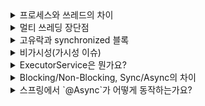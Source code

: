<details><summary>프로세스와 쓰레드의 차이</summary>

- 프로세스
    - 실행중인 프로그램을 지칭. 프로그램이 디스크부터 메모리에 적재되어 CPU의 지원을 사용하고 있는 작업.
    - 스택과 데이터, 힙 섹션으로 나뉘어져 있다.
    - PCB: 프로세스에 대한 정보를 담고 있는 자료구조.
        - CPU를 점유하고 있는 도중 컨텍스트 스위칭이 발생하면 해당 자료구조에 저장하게 된다.
        - 대표적으로 PID, 프로세스 상태, 프로그램 카운터 등을 저장.
- 쓰레드
    - 프로세스의 실행 흐름 단위
    - 프로세스내 자원 공유 가능.
    - 다른 스레드 코드 및 데이터 섹션 공유. 스택과 프로그램 카운터는 각 스레드 내에서만 구성
        - Why? 스택은 인자, 리턴주소 및 로컬변수를 저장하기 위한 독립적인 메모리 공간. 독립적인 메모리 공간이라는 것은 독립적인 실행 흐름을 가질 수 있음. 따라서 스레드의 정의에 따라 독립적인 스택을 갖게 되는 것.
        - PC Register는 명령어 수행 주소를 가리킴. 스레드 역시 스케쥴러에 의해 CPU을 선점당함. 따라서 연속적으로 수행되지 않음. 그래서 PC Register를 스레드마다 저장하여 어디까지 수행되는지 알 필요가 있음
</details>
<details><summary>멀티 쓰레딩 장단점</summary>

- 장점
    - 시스템 자원 소모가 줄어듦.
    - 스레드간 통신을 프로세스 내 힙 영역을 통해 통신.
    - 컨텍스트 스위칭 시 캐시 메모리를 비워줄 필요가 없음.
- 단점
    - 공유 자원에 대해 동시에 접근하는 문제가 생김.
    - 동기화 작업을 통해 작업 순서를 컨트롤하고 공유 자원에 대한 접근을 컨트롤 해야함.
    - 병목현상이 발생할 수 있음.
- 멀티스레드 vs 멀티프로세스
    - 멀티스레드 장단점
        - 장점: 멀티 스레드는 컨택스트 스위칭을 빠름
        - 단점: 오류로 인해 스레드가 종료되면 프로세스 내 전 스레드가 종료되는 동기화 문제가 있음.
    - 멀티프로세스 장단점
        - 장점: 임의의 프로세스가 죽는다해도 다른 프로세스에 영향을 끼치지 않음
        - 단점: 대신 많은 메모리와 CPU를 사용.
    - 따라서 대상 시스템의 특징에 따라 유동적으로 사용할 필요가 있음
</details>
<details><summary>고유락과 synchronized 블록</summary>

- 자바의 모든 객체는 락을 갖고 있는데 이걸 고유락(intrinsic lock)이라고 함
- synchronized 블록은 동시성 문제를 해결하는 가장 간편한 방법. 고유락을 이용해 여러 스레드의 접근을 제어

    ```java
    public class Counter {
    	private int count;
    	public int increase() {
    		return ++count;
    	}
    }
    ```

- ++count가 atomic하게 동작할 거 같지만 내부에선
    - 변수를 메모리에서 읽고(CPU의 캐시로 가져온다.)
    - 증가시키고 (CPU 연산)
    - 다시 메모리에 쓴다.
- 동시성 프로그래밍에서 문제가 되는 전형적인 Read-Modify-Write 패턴입니다
- 두 스레드가 동시에 같은 값을 읽고, 값을 증가시켜 저장하면 increase() 호출 횟수와 count값에 차이가 발생 → 동시성 문제 발생. count가 공유 자원
- 이런 동시성 문제를 해결하기 위해 count변수로 접근하는 스레드를 제어할 필요가 있음
- 이 때 고유락, 즉 synchronized 블록을 이용하여 Counter 클래스를 Thread-safe하게 만들 수 있음

    ```java
    public class Counter {
    	private int count;
    	public int increase() {
    		synchronized(this) {
    			return ++count;
    		}
    	}
    }

    public class Counter {
    	private int count;
    	public synchronized int increase() {
    		return ++count;
    	}
    }

    ```

- 재진입 가능성 (Re-entrancy)
    - 자바의 고유락은 재진입이 가능
    - 재진입이 가능 → 락의 획득이 호출 단위가 아닌 스레드 단위로 일어난다.

        ```java
        public class Reentrancy {
          public synchronized void a() {
            System.out.println("a");
            // b가 synchronized로 선언되어 있지만 a진입시 이미 락을 획득하였으므로,
            // b를 호출할 수 있다.
            b();
          }
          public synchronized void b() {
            System.out.println("b");
          }
          public static void main(String[] args) {
            new Reentrancy().a();
          }
        }
        ```
</details>
<details><summary>비가시성(가시성 이슈)</summary>

- 멀티코어를 이용해 병렬 프로그래밍을 수행할 때 발생
- 자바에서 변수를 수정할때 Read-Modify-Write 과정을 수행
- 이때, 변수를 메모리에만 저장하지 않고 CPU Cache에도 저장한다.
- 멀티코어 환경에서 CPU Cache는 공유되지 않는다.

    ![](/images/invisibility0.png)

    ```java
    public classMain {

    	private static booleanstopRequest=false;
    	
    	public static void main(String[] args)throwsInterruptedException {
    		Thread backgroundThread =newThread(() -> {
    			int i = 0;
    			while(!stopRequest) {
    		    i++;
    	    }
    	  });
    	  backgroundThread.start();
    	  TimeUnit.SECONDS.sleep(1);
    		stopRequest=true;
    	}
    }
    ```

    - 메인 스레드가 1초 후에 stopRequest를 true로 설정하면 backgroundThread는 반복문을 빠져나올거 같지만 무한 루프에 빠질 수도 있다. (실제로 내 컴에선 무한루프에 빠짐)

        ![](/images/invisibility1.png)

    - CPU1: mainThread, CPU2: backgroundThread라고 합시다. CPU1에서 stopRequest를 true로 설정했으나 메인메모리에 업데이트되지 않고 CPU Cache만 쓰여진다.
    - 그래서 CPU2는 업데이트된 줄 모르고 stopRequest가 false인 채로 무한루프에 빠진다.
    - 이걸 해결하지 위해 공유자원에 volatile을 설정하면 RMW을 수행시 CPU Cache를 거치지 않고 RAM에 직접 읽고 쓰는 작업을 수행합니다.

        ```java
        public classMain {

        	private volatile static booleanstopRequest=false;
        	
        	public static void main(String[] args)throwsInterruptedException {
        		Thread backgroundThread =newThread(() -> {
        			int i = 0;
        			while(!stopRequest) {
        		    i++;
        	    }
        	  });
        	  backgroundThread.start();
        	  TimeUnit.SECONDS.sleep(1);
        		stopRequest=true;
        	}
        }
        ```

        ![](/images/invisibility2.png)
</details>
<details><summary>ExecutorService은 뭔가요?</summary>

- 재사용이 가능한 ThreadPool로 Executor 인터페이스를 확장하여 Thread의 라이프사이클을 제어
- Thread의 라이프사이클(생성, 제거)나 발생할 수 있는 여러가지 low level의 고려사항들이 존재하는데, 이를 개발자가 신경쓰지 않도록 편리하게 추상화한 것이 ExecutorService이다.
- ExecutorService에 task를 지정하면 ThreadPool에서 Thread에 task를 할당하여 수행

    ![](/images/excutor.png)

- 내부적으로 Thread Pool과 Blocking Queue로 구성되어있음
- submit된 task는 Blocking Queue에 들어가서 유휴 Thread가 생길때까지 대기합니다.
    - 유휴 Thread가 생기면 먼저 제출한 task를 할당하여 수행
- Thread를 생성하는 건 비용이 큰 작업이기 때문에 Executor Framework에선 미리 Thread Pool안에 thread를 생성해놓고 관리
</details>
<details><summary>Blocking/Non-Blocking, Sync/Async의 차이</summary>

![](/images/sync.gif)

- Blocking vs. Non-Blocking: 제어의 관점
    - Blocking: 호출된 함수가 자신의 할 일을 모두 **마칠때까지 제어권을 계속 가지고서** 호출한 함수에게 바로 돌려주지 않음
    - Non-Blocking: 호출된 함수가 자신의 할일을 채 **마치지 않았더라도 바로 제어권을 건네주어** 호출한 함수가 다른 일을 진행 수 있도록 해줌
- Sync vs. Async: 순서와 결과(처리)에 대한 관점
    - Sync: 호출된 함수의 수행 결과 및 종료를 호출한 함수가 **호출된 함수 뿐만아니라 호출한 함수도 함께 같이 관리**
    - Async: 호출된 함수의 수행 결과 및 종료를 **호출된 함수 혼자 직접 관리**(as a callback function)
- Blocking & Synchronous
    > 나 : 대표님, 개발자 좀 더 뽑아주세요..
    > 대표님 : 오케이, 잠깐만 거기 계세요!
    > 나 : …?!!
    > 대표님 : (채용 공고 등록.. 지원자 연락.. 면접 진행.. 연봉 협상..)
    > 나 : (과정 지켜봄.. 궁금함.. 어차피 내 일 하러는 못 가고 계속 서 있음)

- Blocking & Asynchronous
    > 나 : 대표님, 개발자 좀 더 뽑아주세요..
    > 대표님 : 오케이, 잠깐만 거기 계세요!
    > 나 : …?!!
    > 대표님 : (채용 공고 등록.. 지원자 연락.. 면접 진행.. 연봉 협상..)
    > 나 : (안 궁금함.. 지나가는 말로 여쭈었는데 붙잡혀버림.. 딴 생각.. 못 가고 계속 서 있음)

- Non-blocking & Synchronous
    > 나 : 대표님, 개발자 좀 더 뽑아주세요..
    > 대표님 : 알겠습니다. 가서 볼 일 보세요.
    > 나 : 넵!
    > 대표님 : (채용 공고 등록.. 지원자 연락.. 면접 진행.. 연봉 협상..)
    > 나 : 채용하셨나요?
    > 대표님 : 아직요.
    > 나 : 채용하셨나요?
    > 대표님 : 아직요.
    > 나 : 채용하셨나요?
    > 대표님 : 아직요~!!!!!!

- Non-blocking & Asynchronous
    > 나 : 대표님, 개발자 좀 더 뽑아주세요..
    > 대표님 : 알겠습니다. 가서 볼 일 보세요.
    > 나 : 넵!
    > 대표님 : (채용 공고 등록.. 지원자 연락.. 면접 진행.. 연봉 협상..)
    > 나 : (열일중..)
    > 대표님 : 한 분 모시기로 했습니다~!
    > 나 : 😍

- [https://youtu.be/oEIoqGd-Sns](https://youtu.be/oEIoqGd-Sns)
</details>
<details><summary>스프링에서 `@Async`가 어떻게 동작하는가요?</summary>

- 스프링의 AOP에 의해서 동작. @Async 어노테이션이 선언된 메서드는 비동기 메서드로 동작
- AOP를 따라가다 보면 `AsyncExecutionAspectSupport`에 다다른다. 여기서 `doSubmit` 메서드에 주목
- 이 때 선언된 메서드의 리턴타입에 따라서 비동기 메서드를 수행하는 로직이 다르다.

    ![](/images/async0.png)

- 다음 4가지 케이스로 나뉘어진다.(CompletableFutuer, ListenableFuture, Future, void)
- void 경우
    - executor.submit(task)를 수행하고 곧바고 null을 반환
    - executor는 스프링부트에서 자동으로 정의된 ThreadPoolTaskExecutor가 동작
    - pool size를 조정하고 싶으면 `spring.task.execution.pool.max-size` 프로퍼티를 조절하면 됨
- Future 경우
    - 메서드 결과를 전달받고 싶으면 Future를 사용
    - 스프링에서 제공하는 AsyncResult는 Future의 구현체

        ![](/images/async1.png)

    - 클라이언트에서 아래와 같이 코드를 작성

        ![](/images/async2.png)

    - 하지만 메서드의 결과를 조회(get 메서드)할 때까지 기다려야 함. 즉 블로킹 현상 발생
    - 논블록킹으로 동작하고 싶으면, **콜백 메서드**를 작성하면 됨
- ListenableFuture 경우
    - Future와 마찬가지로 비동기로 수행한 결과를 전달받을 수 있는데, 클라이언트에서 콜백 메서드를 작성하는 것이 특징

        ![](/images/async3.png)

- CompletableFuture
    - Future 구현체와 마찬가지로 get 메서드를 사용할 수 있음 (블록킹으로 사용할거면)

        ![](/images/async4.png)

    - 하지만 논블록킹으로 사용할거면 `thenAccept`, `thenApply` 메서드를 통해 콜백 메서드를 등록할 수 있음

        ![](/images/async5.png)
</details>